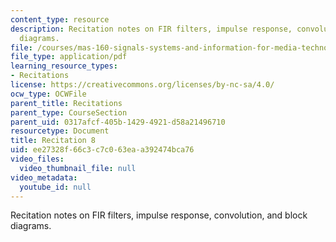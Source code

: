 ```yaml
---
content_type: resource
description: Recitation notes on FIR filters, impulse response, convolution, and block
  diagrams.
file: /courses/mas-160-signals-systems-and-information-for-media-technology-fall-2007/ee27328f66c3c7c063eaa392474bca76_rec8.pdf
file_type: application/pdf
learning_resource_types:
- Recitations
license: https://creativecommons.org/licenses/by-nc-sa/4.0/
ocw_type: OCWFile
parent_title: Recitations
parent_type: CourseSection
parent_uid: 0317afcf-405b-1429-4921-d58a21496710
resourcetype: Document
title: Recitation 8
uid: ee27328f-66c3-c7c0-63ea-a392474bca76
video_files:
  video_thumbnail_file: null
video_metadata:
  youtube_id: null
---
```

Recitation notes on FIR filters, impulse response, convolution, and block diagrams.